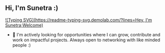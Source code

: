 ## Hi, I'm Sunetra :) 

[![Typing SVG](https://readme-typing-svg.demolab.com/?lines=Hey, I'm Sunetra;Welcome)](https://git.io/typing-svg)


- 🔭 I'm actively looking for opportunities where I can grow, contribute and work on impactful projects. Always open to networking with like minded people :)

